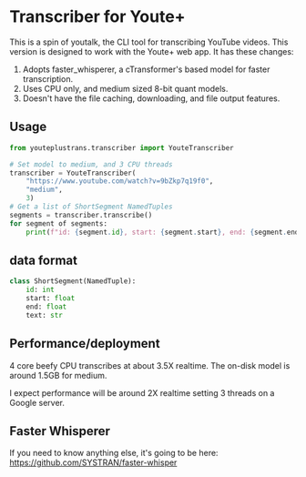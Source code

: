 # Transcriber for Youte+

This is a spin of youtalk, the CLI tool for transcribing YouTube videos. This version is designed to work with the Youte+ web app. It has these changes:

1. Adopts faster_whisperer, a cTransformer's based model for faster transcription.
2. Uses CPU only, and medium sized 8-bit quant models.
3. Doesn't have the file caching, downloading, and file output features.

## Usage

```python
from youteplustrans.transcriber import YouteTranscriber

# Set model to medium, and 3 CPU threads
transcriber = YouteTranscriber(
    "https://www.youtube.com/watch?v=9bZkp7q19f0",
    "medium",
    3)
# Get a list of ShortSegment NamedTuples
segments = transcriber.transcribe()
for segment of segments:
    print(f"id: {segment.id}, start: {segment.start}, end: {segment.end}, text: {segment.text}")
```
## data format

```python
class ShortSegment(NamedTuple):
    id: int
    start: float
    end: float
    text: str
```

## Performance/deployment

4 core beefy CPU transcribes at about 3.5X realtime. The on-disk model is around 1.5GB for medium.

I expect performance will be around 2X realtime setting 3 threads on a Google server.

## Faster Whisperer

If you need to know anything else, it's going to be here:
https://github.com/SYSTRAN/faster-whisper
